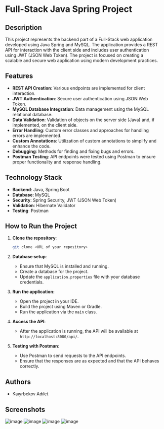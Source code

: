 # Full-Stack Java Spring Project

## Description

This project represents the backend part of a Full-Stack web application developed using Java Spring and MySQL. The application provides a REST API for interaction with the client side and includes user authentication using JWT (JSON Web Token). The project is focused on creating a scalable and secure web application using modern development practices.

## Features

- **REST API Creation**: Various endpoints are implemented for client interaction.
- **JWT Authentication**: Secure user authentication using JSON Web Token.
- **MySQL Database Integration**: Data management using the MySQL relational database.
- **Data Validation**: Validation of objects on the server side (Java) and, if implemented, on the client side.
- **Error Handling**: Custom error classes and approaches for handling errors are implemented.
- **Custom Annotations**: Utilization of custom annotations to simplify and enhance the code.
- **Debugging**: Methods for finding and fixing bugs and errors.
- **Postman Testing**: API endpoints were tested using Postman to ensure proper functionality and response handling.

## Technology Stack

- **Backend**: Java, Spring Boot
- **Database**: MySQL
- **Security**: Spring Security, JWT (JSON Web Token)
- **Validation**: Hibernate Validator
- **Testing**: Postman

## How to Run the Project

1. **Clone the repository**:
    ```bash
    git clone <URL of your repository>
    ```

2. **Database setup**:
    - Ensure that MySQL is installed and running.
    - Create a database for the project.
    - Update the `application.properties` file with your database credentials.

3. **Run the application**:
    - Open the project in your IDE.
    - Build the project using Maven or Gradle.
    - Run the application via the `main` class.

4. **Access the API**:
    - After the application is running, the API will be available at `http://localhost:8080/api/`.

5. **Testing with Postman**:
    - Use Postman to send requests to the API endpoints.
    - Ensure that the responses are as expected and that the API behaves correctly.

## Authors

- Kaıyrbekov Adılet

## Screenshots
![image](https://github.com/user-attachments/assets/ec63b6b5-73d2-4c03-91d1-ca517a73e47e)
![image](https://github.com/user-attachments/assets/c34379b7-188d-48e5-bef4-fac20cb6d5c8)
![image](https://github.com/user-attachments/assets/bb3b5472-f305-4ac2-b0d7-abf8c793be4e)
![image](https://github.com/user-attachments/assets/3fbcc9a7-f619-4fe7-9973-f287b1285dd5)
